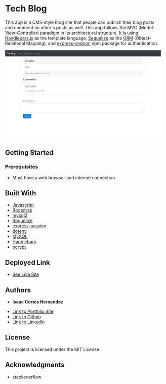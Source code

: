 # Tech Blog

This app is a CMS-style blog site that people can publish their blog posts and comment on other's posts as well. This app follows the MVC (Model-View-Controller) paradigm in its architectural structure. It is using [Handlebars.js](https://handlebarsjs.com/guide/) as the template language, [Sequelize](https://sequelize.org/master/index.html) as the [ORM](https://en.wikipedia.org/wiki/Object%E2%80%93relational_mapping) (Object-Relational Mapping), and [express-session](https://www.npmjs.com/package/express-session) npm package for authentication. 

![picture of website](./assets/images/screenshot.jpg)

## Getting Started

### Prerequisites

* Must have a web browser and internet connection

## Built With

* [Javascript](https://developer.mozilla.org/en-US/docs/Web/JavaScript)
* [Bootstrap](https://getbootstrap.com/docs/4.6/getting-started/introduction/)
* [mysql2](https://www.npmjs.com/package/mysql2)
* [Sequelize](https://sequelize.org/master/index.html)
* [express-session](https://www.npmjs.com/package/express-session)
* [dotenv](https://www.npmjs.com/package/dotenv)
* [MySQL](https://dev.mysql.com/doc/refman/8.0/en/)
* [Handlebars](https://handlebarsjs.com/guide/)
* [bcrypt](https://www.npmjs.com/package/bcrypt)

## Deployed Link

* [See Live Site](https://glacial-atoll-88535.herokuapp.com/)


## Authors

* **Isaac Cortes Hernandez** 

- [Link to Portfolio Site](https://icortes.github.io/my-first-portfolio/)
- [Link to Github](https://github.com/icortes)
- [Link to LinkedIn](https://www.linkedin.com/in/cortes-isaac)

## License

This project is licensed under the MIT License 

## Acknowledgments

* stackoverflow